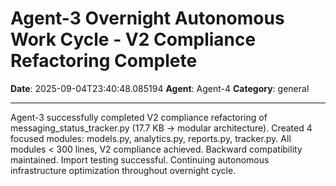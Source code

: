 # Agent-3 Overnight Autonomous Work Cycle - V2 Compliance Refactoring Complete

**Date**: 2025-09-04T23:40:48.085194
**Agent**: Agent-4
**Category**: general

---

Agent-3 successfully completed V2 compliance refactoring of messaging_status_tracker.py (17.7 KB → modular architecture). Created 4 focused modules: models.py, analytics.py, reports.py, tracker.py. All modules < 300 lines, V2 compliance achieved. Backward compatibility maintained. Import testing successful. Continuing autonomous infrastructure optimization throughout overnight cycle.
